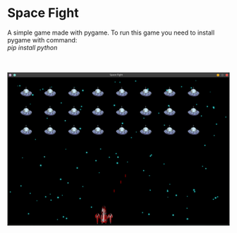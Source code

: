 <h1>Space Fight</h1>
A simple game made with pygame. To run this game you need to install pygame with command: <br>
<i> pip install python </i><br><br><br>

![not loaded](images/Space_Fight.png)
